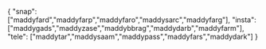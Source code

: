 {
  "snap":  ["maddyfard","maddyfarp","maddyfaro","maddysarc","maddyfarg"],
  "insta": ["maddygads","maddyzase","maddybbrag","maddydarb","maddyfarm"],
  "tele":  ["maddytar","maddysaam","maddypass","maddyfars","maddydark"]
}
